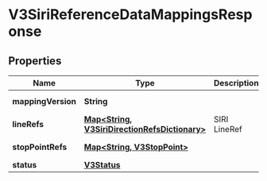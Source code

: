 

# V3SiriReferenceDataMappingsResponse


## Properties

| Name | Type | Description | Notes |
|------------ | ------------- | ------------- | -------------|
|**mappingVersion** | **String** |  |  [optional] [readonly] |
|**lineRefs** | [**Map&lt;String, V3SiriDirectionRefsDictionary&gt;**](V3SiriDirectionRefsDictionary.md) | SIRI LineRef |  [optional] [readonly] |
|**stopPointRefs** | [**Map&lt;String, V3StopPoint&gt;**](V3StopPoint.md) |  |  [optional] [readonly] |
|**status** | [**V3Status**](V3Status.md) |  |  [optional] |



